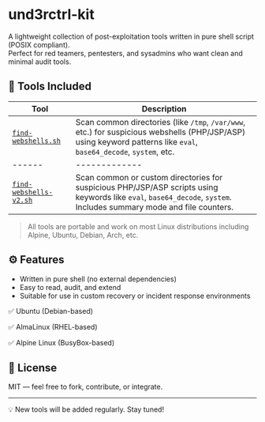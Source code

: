 # und3rctrl-kit

A lightweight collection of post-exploitation tools written in pure shell script (POSIX compliant).  
Perfect for red teamers, pentesters, and sysadmins who want clean and minimal audit tools.

## 📁 Tools Included

| Tool | Description |
|------|-------------|
| [`find-webshells.sh`](tools/find-webshells.sh) | Scan common directories (like `/tmp`, `/var/www`, etc.) for suspicious webshells (PHP/JSP/ASP) using keyword patterns like `eval`, `base64_decode`, `system`, etc. |
|------|-------------|
| [`find-webshells-v2.sh`](tools/find-webshells-v2.sh) | Scan common or custom directories for suspicious PHP/JSP/ASP scripts using keywords like `eval`, `base64_decode`, `system`. Includes summary mode and file counters. |





> All tools are portable and work on most Linux distributions including Alpine, Ubuntu, Debian, Arch, etc.

## ⚙️ Features
- Written in pure shell (no external dependencies)
- Easy to read, audit, and extend
- Suitable for use in custom recovery or incident response environments

✅ Ubuntu (Debian-based)

✅ AlmaLinux (RHEL-based)

✅ Alpine Linux (BusyBox-based)


## 📜 License

MIT — feel free to fork, contribute, or integrate.

---

💡 New tools will be added regularly. Stay tuned!
